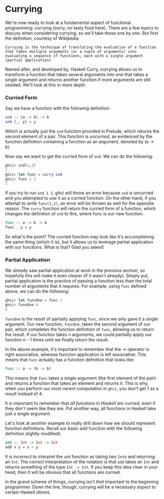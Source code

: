 # Currying

We're now ready to look at a fundamental aspect of functional programming: currying (sorry, no tasty food here). There are a few topics to discuss when considering currying, so we'll take those one by one. But first the definition, courtesy of Wikipedia:

```
Currying is the technique of translating the evaluation of a function that takes multiple arguments (or a tuple of arguments) into evaluating a sequence of functions, each with a single argument (partial application)
```

Named after, and developed by, Haskell Curry, currying allows us to transform a function that takes several arguments into one that takes a single argument and returns another function if more arguments are still needed. We'll look at this in more depth. 

### Curried Form

Say we have a function with the following definition:

```haskell
snd :: (a -> b) -> b
snd (_, y) = y
```
Which is actually just the `snd` function provided in Prelude, which returns the second element of a pair. This function is *uncurried*, as evidenced by the function definition containing a function as an argument, denoted by (a -> b). 

Now say we want to get the *curried* form of `snd`. We can do the following:

```haskell
ghci> snd(1,2)
2
ghci> let func = curry snd
ghci> func 1 2
2
```

If you try to run `snd 1 2`, ghci will throw an error because `snd` is uncurried and you attempted to use it as a curried function. On the other hand, if you attempt to write `func(1,2)`, an error will be thrown as well for the opposite reason. The `curry` function will return the curried form of a function, which changes the definition of `snd` to this, where func is our new function:

```haskell
func :: a -> b -> b
func _ y = y
```

So what's the point? The curried function may look like it's accomplishing the same thing (which it is), but it allows us to leverage partial application with our functions. What is that? Glad you asked!


### Partial Application

We already saw partial application at work in the previous section, so hopefully this will make it even clearer (if it wasn't already). Simply put, partial application is the practice of passing a function less than the total number of arguments that it requires. For example, using `func` defined above, we can do the following:

```haskell
ghci> let funcOne = func 1
ghci> funcOne 4
4
```
`funcOne` is the result of partially applying `func`, since we only gave it a single argument. Our new function, `funcOne`, takes the second argument of our pair, which completes the function definition of `func`, allowing us to return the result. If our function takes n arguments, we could partially apply our function n - 1 times until we finally return the result. 

In the above example, it's important to remember that the -> operator is right associative, whereas function application is left associative. This means that `func` actually has a function definition that looks like:

```haskell
func :: a -> (b -> b)
```
This means that `func` takes a single argument (the first element of the pair) and returns a function that takes an element and returns it. This is why, when you perform our most recent computation in `ghci`, you don't get 1 as a result instead of 4. 

It is important to remember that *all functions in Haskell are curried*, even if they don't seem like they are. Put another way, all functions in Haskell take just a single argument. 

Let's look at another example to really drill down how we should represent function definitions. Recall our basic add function with the following definition slightly modified):

```haskell
add :: Int -> Int -> Int
add x y = x + y

```
It is *incorrect* to interpret the `add` function as taking two `Int`s and returning an `Int`. The correct interpretation of the notation is that `add` takes an `Int` and returns something of the type `Int -> Int`. If you keep this idea clear in your head, then it will be obvious that all functions are curried.  

In the grand scheme of things, currying isn't *that* important to the beginning programmer. Down the line, though, currying will be a necessary aspect to certain Haskell idioms. 










